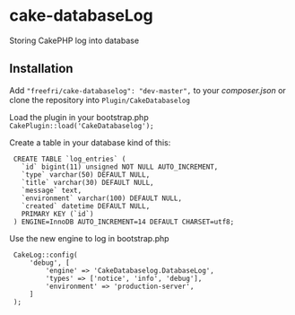 cake-databaseLog
================

Storing CakePHP log into database

## Installation

 Add `"freefri/cake-databaselog": "dev-master",` to your *composer.json* or clone the repository into `Plugin/CakeDatabaselog`

 Load the plugin in your bootstrap.php `CakePlugin::load('CakeDatabaselog');`

 Create a table in your database kind of this:

     CREATE TABLE `log_entries` (
       `id` bigint(11) unsigned NOT NULL AUTO_INCREMENT,
       `type` varchar(50) DEFAULT NULL,
       `title` varchar(30) DEFAULT NULL,
       `message` text,
       `environment` varchar(100) DEFAULT NULL,
       `created` datetime DEFAULT NULL,
       PRIMARY KEY (`id`)
     ) ENGINE=InnoDB AUTO_INCREMENT=14 DEFAULT CHARSET=utf8;

 Use the new engine to log in bootstrap.php

     CakeLog::config(
         'debug', [
             'engine' => 'CakeDatabaselog.DatabaseLog',
             'types' => ['notice', 'info', 'debug'],
             'environment' => 'production-server',
         ]
     );

